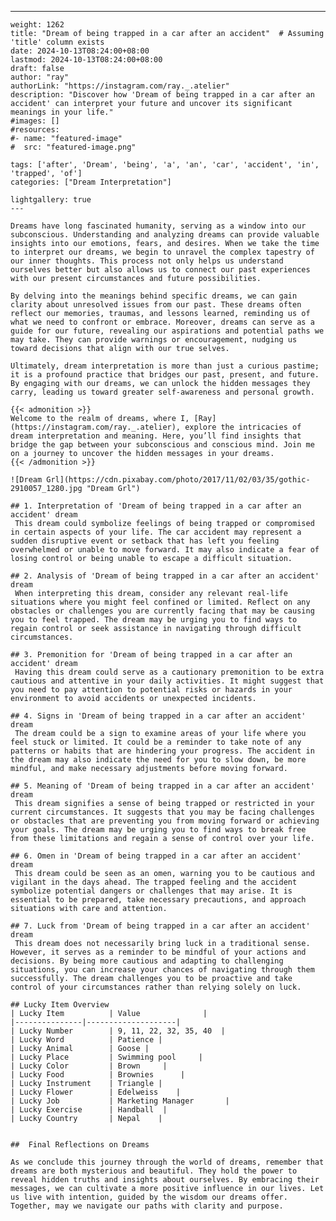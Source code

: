 ---
    weight: 1262
    title: "Dream of being trapped in a car after an accident"  # Assuming 'title' column exists
    date: 2024-10-13T08:24:00+08:00
    lastmod: 2024-10-13T08:24:00+08:00
    draft: false
    author: "ray"
    authorLink: "https://instagram.com/ray._.atelier"
    description: "Discover how 'Dream of being trapped in a car after an accident' can interpret your future and uncover its significant meanings in your life."
    #images: []
    #resources:
    #- name: "featured-image"
    #  src: "featured-image.png"
    
    tags: ['after', 'Dream', 'being', 'a', 'an', 'car', 'accident', 'in', 'trapped', 'of']
    categories: ["Dream Interpretation"]
    
    lightgallery: true
    ---
    
    Dreams have long fascinated humanity, serving as a window into our subconscious. Understanding and analyzing dreams can provide valuable insights into our emotions, fears, and desires. When we take the time to interpret our dreams, we begin to unravel the complex tapestry of our inner thoughts. This process not only helps us understand ourselves better but also allows us to connect our past experiences with our present circumstances and future possibilities.
    
    By delving into the meanings behind specific dreams, we can gain clarity about unresolved issues from our past. These dreams often reflect our memories, traumas, and lessons learned, reminding us of what we need to confront or embrace. Moreover, dreams can serve as a guide for our future, revealing our aspirations and potential paths we may take. They can provide warnings or encouragement, nudging us toward decisions that align with our true selves.
    
    Ultimately, dream interpretation is more than just a curious pastime; it is a profound practice that bridges our past, present, and future. By engaging with our dreams, we can unlock the hidden messages they carry, leading us toward greater self-awareness and personal growth.
    
    {{< admonition >}}
    Welcome to the realm of dreams, where I, [Ray](https://instagram.com/ray._.atelier), explore the intricacies of dream interpretation and meaning. Here, you’ll find insights that bridge the gap between your subconscious and conscious mind. Join me on a journey to uncover the hidden messages in your dreams.
    {{< /admonition >}}
    
    ![Dream Grl](https://cdn.pixabay.com/photo/2017/11/02/03/35/gothic-2910057_1280.jpg "Dream Grl")
    
    ## 1. Interpretation of 'Dream of being trapped in a car after an accident' dream
     This dream could symbolize feelings of being trapped or compromised in certain aspects of your life. The car accident may represent a sudden disruptive event or setback that has left you feeling overwhelmed or unable to move forward. It may also indicate a fear of losing control or being unable to escape a difficult situation.
    
    ## 2. Analysis of 'Dream of being trapped in a car after an accident' dream
     When interpreting this dream, consider any relevant real-life situations where you might feel confined or limited. Reflect on any obstacles or challenges you are currently facing that may be causing you to feel trapped. The dream may be urging you to find ways to regain control or seek assistance in navigating through difficult circumstances.
    
    ## 3. Premonition for 'Dream of being trapped in a car after an accident' dream
     Having this dream could serve as a cautionary premonition to be extra cautious and attentive in your daily activities. It might suggest that you need to pay attention to potential risks or hazards in your environment to avoid accidents or unexpected incidents.
    
    ## 4. Signs in 'Dream of being trapped in a car after an accident' dream
     The dream could be a sign to examine areas of your life where you feel stuck or limited. It could be a reminder to take note of any patterns or habits that are hindering your progress. The accident in the dream may also indicate the need for you to slow down, be more mindful, and make necessary adjustments before moving forward.
    
    ## 5. Meaning of 'Dream of being trapped in a car after an accident' dream
     This dream signifies a sense of being trapped or restricted in your current circumstances. It suggests that you may be facing challenges or obstacles that are preventing you from moving forward or achieving your goals. The dream may be urging you to find ways to break free from these limitations and regain a sense of control over your life.
    
    ## 6. Omen in 'Dream of being trapped in a car after an accident' dream
     This dream could be seen as an omen, warning you to be cautious and vigilant in the days ahead. The trapped feeling and the accident symbolize potential dangers or challenges that may arise. It is essential to be prepared, take necessary precautions, and approach situations with care and attention.
    
    ## 7. Luck from 'Dream of being trapped in a car after an accident' dream
     This dream does not necessarily bring luck in a traditional sense. However, it serves as a reminder to be mindful of your actions and decisions. By being more cautious and adapting to challenging situations, you can increase your chances of navigating through them successfully. The dream challenges you to be proactive and take control of your circumstances rather than relying solely on luck.
    
    ## Lucky Item Overview
    | Lucky Item          | Value              |
    |---------------|--------------------|
    | Lucky Number        | 9, 11, 22, 32, 35, 40  |
    | Lucky Word          | Patience |
    | Lucky Animal        | Goose |
    | Lucky Place         | Swimming pool     |
    | Lucky Color         | Brown     |
    | Lucky Food          | Brownies      |
    | Lucky Instrument    | Triangle |
    | Lucky Flower        | Edelweiss    |
    | Lucky Job           | Marketing Manager       |
    | Lucky Exercise      | Handball  |
    | Lucky Country       | Nepal    |
    
    
    ##  Final Reflections on Dreams
    
    As we conclude this journey through the world of dreams, remember that dreams are both mysterious and beautiful. They hold the power to reveal hidden truths and insights about ourselves. By embracing their messages, we can cultivate a more positive influence in our lives. Let us live with intention, guided by the wisdom our dreams offer. Together, may we navigate our paths with clarity and purpose.
    